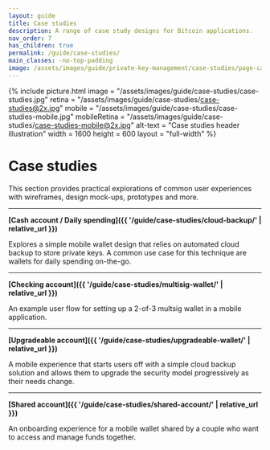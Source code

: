 ```yaml
---
layout: guide
title: Case studies
description: A range of case study designs for Bitcoin applications.
nav_order: 7
has_children: true
permalink: /guide/case-studies/
main_classes: -no-top-padding
image: /assets/images/guide/private-key-management/case-studies/page-case-studies.jpg
---
```


<!--

Editor's notes

-->

{% include picture.html
   image = "/assets/images/guide/case-studies/case-studies.jpg"
   retina = "/assets/images/guide/case-studies/case-studies@2x.jpg"
   mobile = "/assets/images/guide/case-studies/case-studies-mobile.jpg"
   mobileRetina = "/assets/images/guide/case-studies/case-studies-mobile@2x.jpg"
   alt-text = "Case studies header illustration"
   width = 1600
   height = 600
   layout = "full-width"
%}

# Case studies

This section provides practical explorations of common user experiences with wireframes, design mock-ups, prototypes and more.

---

**[Cash account / Daily spending]({{ '/guide/case-studies/cloud-backup/' | relative_url }})**

Explores a simple mobile wallet design that relies on automated cloud backup to store private keys. A common use case for this technique are wallets for daily spending on-the-go.

---

**[Checking account]({{ '/guide/case-studies/multisig-wallet/' | relative_url }})**

An example user flow for setting up a 2-of-3 multsig wallet in a mobile application.

---

**[Upgradeable account]({{ '/guide/case-studies/upgradeable-wallet/' | relative_url }})**

A mobile experience that starts users off with a simple cloud backup solution and allows them to upgrade the security model progressively as their needs change.

---

**[Shared account]({{ '/guide/case-studies/shared-account/' | relative_url }})**

An onboarding experience for a mobile wallet shared by a couple who want to access and manage funds together.
